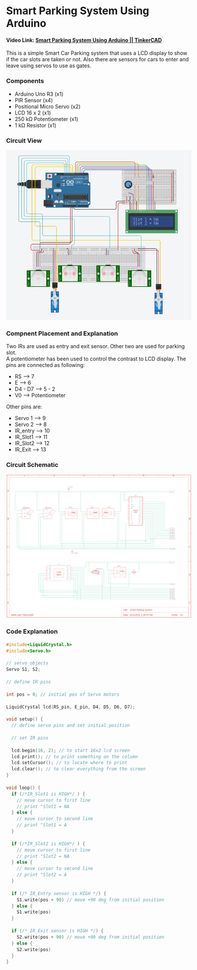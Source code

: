 # Smart Parking System Using Arduino
#### Video Link: [Smart Parking System Using Arduino || TinkerCAD](https://www.youtube.com/watch?v=1LM8OSCCthE&list=PLWqnlHhsmcI4eBDLBtaZs16XZq0WL1SlP&index=37)

This is a simple Smart Car Parking system that uses a LCD display to show if the car slots are taken or not. Also there are sensors for cars to enter and leave using servos to use as gates.

### Components
- Arduino Uno R3 (x1)
- PIR Sensor (x4)
- Positional Micro Servo (x2)
- LCD 16 x 2 (x1)
- 250 kΩ Potentiometer (x1)
- 1 kΩ Resistor (x1)

### Circuit View
![alt text](circuit.png)

### Compnent Placement and Explanation
Two IRs are used as entry and exit sensor. Other two are used for parking slot.<br>
A potentiometer has been used to control the contrast to LCD display. The pins are connected as following:
- RS --> 7
- E --> 6
- D4 - D7 --> 5 - 2
- V0 --> Potentiometer

Other pins are:
- Servo 1 --> 9
- Servo 2 --> 8
- IR_entry --> 10
- IR_Slot1 --> 11
- IR_Slot2 --> 12
- IR_Exit --> 13


### Circuit Schematic
![alt text](circuit_schematic.png)

### Code Explanation
```cpp
#include<LiquidCrystal.h>
#include<Servo.h>

// servo objects
Servo S1, S2;

// define IR pins

int pos = 0; // initial pos of Servo motors

LiquidCrystal lcd(RS_pin, E_pin, D4, D5, D6, D7);

void setup() {
  // define servo pins and set initial position

  // set IR pins

  lcd.begin(16, 2); // to start 16x2 lcd screen
  lcd.print(); // to print something on the column
  lcd.setCursor(); // to locate where to print
  lcd.clear(); // to clear everything from the screen
}

void loop() {
  if (/*IR_Slot1 is HIGH*/ ) {
    // move cursor to first line
    // print "Slot1 = NA
  } else {
    // move cursor to second line 
    // print "Slot1 = A
  }

  if (/*IR_Slot2 is HIGH*/ ) {
    // move cursor to first line
    // print "Slot2 = NA
  } else {
    // move cursor to second line 
    // print "Slot2 = A
  }

  if (/* IR_Entry sensor is HIGH */) {
    S1.write(pos + 90) // move +90 deg from initial position
  } else {
    S1.write(pos)
  }
  
  if (/* IR_Exit sensor is HIGH */) {
    S2.write(pos + 90) // move +90 deg from initial position
  } else {
    S2.write(pos)
  }
}
```